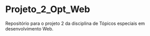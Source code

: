 # Projeto_2_Opt_Web
Repositório para o projeto 2 da disciplina de Tópicos especiais em desenvolvimento Web.
